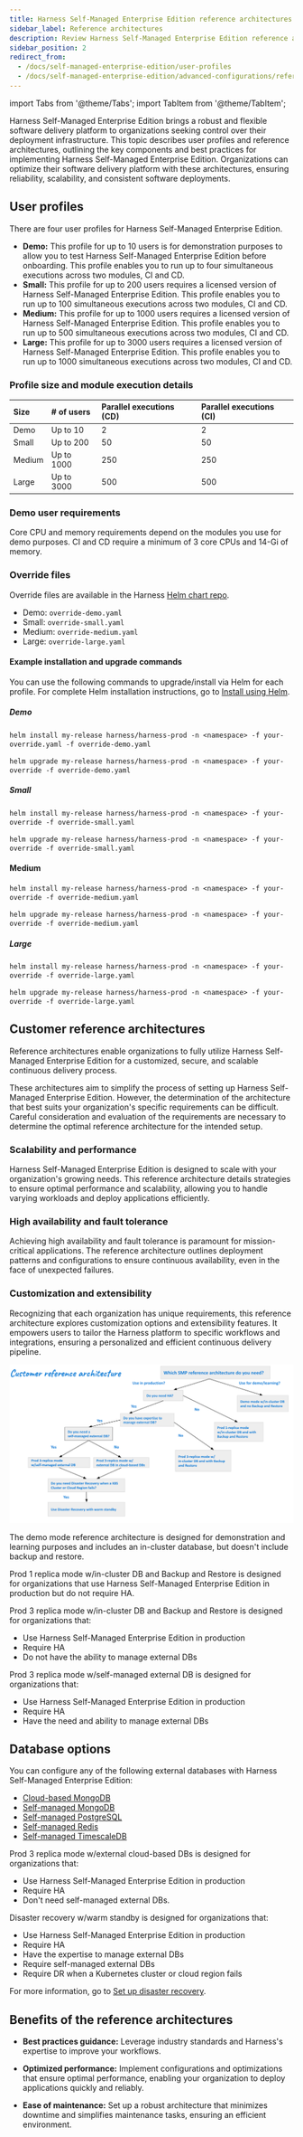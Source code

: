 ```yaml
---
title: Harness Self-Managed Enterprise Edition reference architectures
sidebar_label: Reference architectures
description: Review Harness Self-Managed Enterprise Edition reference architectures.
sidebar_position: 2
redirect_from:
  - /docs/self-managed-enterprise-edition/user-profiles
  - /docs/self-managed-enterprise-edition/advanced-configurations/reference-architecture
---
```


import Tabs from '@theme/Tabs';
import TabItem from '@theme/TabItem';

Harness Self-Managed Enterprise Edition brings a robust and flexible software delivery platform to organizations seeking control over their deployment infrastructure. This topic describes user profiles and reference architectures, outlining the key components and best practices for implementing Harness Self-Managed Enterprise Edition. Organizations can optimize their software delivery platform with these architectures, ensuring reliability, scalability, and consistent software deployments.

## User profiles

There are four user profiles for Harness Self-Managed Enterprise Edition.

- **Demo:** This profile for up to 10 users is for demonstration purposes to allow you to test Harness Self-Managed Enterprise Edition before onboarding. This profile enables you to run up to four simultaneous executions across two modules, CI and CD.
- **Small:** This profile for up to 200 users requires a licensed version of Harness Self-Managed Enterprise Edition. This profile enables you to run up to 100 simultaneous executions across two modules, CI and CD.
- **Medium:** This profile for up to 1000 users requires a licensed version of Harness Self-Managed Enterprise Edition. This profile enables you to run up to 500 simultaneous executions across two modules, CI and CD.
- **Large:** This profile for up to 3000 users requires a licensed version of Harness Self-Managed Enterprise Edition. This profile enables you to run up to 1000 simultaneous executions across two modules, CI and CD.

### Profile size and module execution details

| **Size** | **# of users** | **Parallel executions (CD)** | **Parallel executions (CI)** |
| :-- | :-- | :-- | :--
| Demo|Up to 10|2|2
| Small|Up to 200|50|50
| Medium|Up to 1000|250|250
| Large|Up to 3000|500|500

### Demo user requirements

Core CPU and memory requirements depend on the modules you use for demo purposes. CI and CD require a minimum of 3 core CPUs and 14-Gi of memory.

### Override files

Override files are available in the Harness [Helm chart repo](https://github.com/harness/helm-charts/blob/main/src/harness/).

- Demo: `override-demo.yaml`
- Small: `override-small.yaml`
- Medium: `override-medium.yaml`
- Large: `override-large.yaml`

#### Example installation and upgrade commands

You can use the following commands to upgrade/install via Helm for each profile. For complete Helm installation instructions, go to [Install using Helm](/docs/self-managed-enterprise-edition/self-managed-helm-based-install/install-harness-self-managed-enterprise-edition-using-helm-ga).

##### Demo

   ```
   helm install my-release harness/harness-prod -n <namespace> -f your-override.yaml -f override-demo.yaml
   ```

   ```
   helm upgrade my-release harness/harness-prod -n <namespace> -f your-override -f override-demo.yaml
   ```

##### Small

```
helm install my-release harness/harness-prod -n <namespace> -f your-override -f override-small.yaml
```

```
helm upgrade my-release harness/harness-prod -n <namespace> -f your-override -f override-small.yaml
```

#### Medium

```
helm install my-release harness/harness-prod -n <namespace> -f your-override -f override-medium.yaml
```

```
helm upgrade my-release harness/harness-prod -n <namespace> -f your-override -f override-medium.yaml
```

##### Large

```
helm install my-release harness/harness-prod -n <namespace> -f your-override -f override-large.yaml
```

```
helm upgrade my-release harness/harness-prod -n <namespace> -f your-override -f override-large.yaml
```

## Customer reference architectures

Reference architectures enable organizations to fully utilize Harness Self-Managed Enterprise Edition for a customized, secure, and scalable continuous delivery process.

These architectures aim to simplify the process of setting up Harness Self-Managed Enterprise Edition. However, the determination of the architecture that best suits your organization's specific requirements can be difficult. Careful consideration and evaluation of the requirements are necessary to determine the optimal reference architecture for the intended setup.

### Scalability and performance

Harness Self-Managed Enterprise Edition is designed to scale with your organization's growing needs. This reference architecture details strategies to ensure optimal performance and scalability, allowing you to handle varying workloads and deploy applications efficiently.

### High availability and fault tolerance

Achieving high availability and fault tolerance is paramount for mission-critical applications. The reference architecture outlines deployment patterns and configurations to ensure continuous availability, even in the face of unexpected failures.

### Customization and extensibility

Recognizing that each organization has unique requirements, this reference architecture explores customization options and extensibility features. It empowers users to tailor the Harness platform to specific workflows and integrations, ensuring a personalized and efficient continuous delivery pipeline.

![](./static/smp-ref-arch-dt.png)

<Tabs>

  <TabItem value="Demo mode" label="Demo mode">

The demo mode reference architecture is designed for demonstration and learning purposes and includes an in-cluster database, but doesn't include backup and restore.

</TabItem>
  <TabItem value="Prod 1 replica mode w/in-cluster DB and Backup and Restore" label="Prod 1 replica mode w/in-cluster DB and Backup and Restore">

Prod 1 replica mode w/in-cluster DB and Backup and Restore is designed for organizations that use Harness Self-Managed Enterprise Edition in production but do not require HA.

</TabItem>
  <TabItem value="Prod 3 replica mode w/in-cluster DB and Backup and Restore" label="Prod 3 replica mode w/in-cluster DB and Backup and Restore">

Prod 3 replica mode w/in-cluster DB and Backup and Restore is designed for organizations that:

- Use Harness Self-Managed Enterprise Edition in production
- Require HA
- Do not have the ability to manage external DBs

</TabItem>
  <TabItem value="Prod 3 replica mode w/self-managed external DB" label="Prod 3 replica mode w/self-managed external DB">

Prod 3 replica mode w/self-managed external DB is designed for organizations that:

- Use Harness Self-Managed Enterprise Edition in production
- Require HA
- Have the need and ability to manage external DBs

## Database options

You can configure any of the following external databases with Harness Self-Managed Enterprise Edition:

- [Cloud-based MongoDB](/docs/self-managed-enterprise-edition/advanced-configurations/external-db/use-an-external-mongodb-database)
- [Self-managed MongoDB](/docs/self-managed-enterprise-edition/advanced-configurations/external-db/use-an-external-self-managed-mongodb)
- [Self-managed PostgreSQL](/docs/self-managed-enterprise-edition/advanced-configurations/external-db/use-an-external-postgres-database)
- [Self-managed Redis](/docs/self-managed-enterprise-edition/advanced-configurations/external-db/use-an-external-redis-database)
- [Self-managed TimescaleDB](/docs/self-managed-enterprise-edition/advanced-configurations/external-db/use-an-external-sm-timescaledb)

</TabItem>
  <TabItem value="Prod 3 replica mode w/external cloud-based DBs" label="Prod 3 replica mode w/external cloud-based DBs">

Prod 3 replica mode w/external cloud-based DBs is designed for organizations that:

- Use Harness Self-Managed Enterprise Edition in production
- Require HA
- Don't need self-managed external DBs.

</TabItem>
  <TabItem value="Disaster recovery w/warm standby" label="Disaster recovery w/warm standby">

Disaster recovery w/warm standby is designed for organizations that:

- Use Harness Self-Managed Enterprise Edition in production
- Require HA
- Have the expertise to manage external DBs
- Require self-managed external DBs
- Require DR when a Kubernetes cluster or cloud region fails

For more information, go to [Set up disaster recovery](/docs/self-managed-enterprise-edition/advanced-configurations/set-up-disaster-recovery).

</TabItem>
</Tabs>

## Benefits of the reference architectures

- **Best practices guidance:** Leverage industry standards and Harness's expertise to improve your workflows.

- **Optimized performance:** Implement configurations and optimizations that ensure optimal performance, enabling your organization to deploy applications quickly and reliably.

- **Ease of maintenance:** Set up a robust architecture that minimizes downtime and simplifies maintenance tasks, ensuring an efficient environment.
